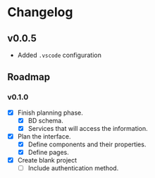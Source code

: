 # Changelog

## v0.0.5

- Added `.vscode` configuration

## Roadmap

### v0.1.0

- [x] Finish planning phase.
  - [x] BD schema.
  - [x] Services that will access the information.
- [x] Plan the interface.
  - [x] Define components and their properties.
  - [x] Define pages.
- [x] Create blank project
  - [ ] Include authentication method.